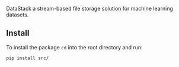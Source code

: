 <!--<img src="https://github.com/le1nux/datastack/blob/master/logo/logo.png" width="350"> -->
DataStack
a stream-based file storage solution for machine learning datasets.

## Install

To install the package `cd` into the root directory and run: 

```bash
pip install src/
```